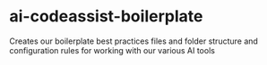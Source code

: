 # ai-codeassist-boilerplate
Creates our boilerplate best practices files and folder structure and configuration rules for working with our various AI tools
